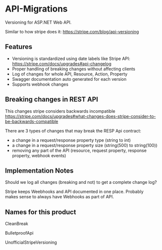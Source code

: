 # API-Migrations

Versioning for ASP.NET Web API.

Similar to how stripe does it:
https://stripe.com/blog/api-versioning



## Features

* Versioning is standardized using date labels like Stripe API: https://stripe.com/docs/upgrades#api-changelog
* Proper handling of breaking changes without affecting clients
* Log of changes for whole API, Resource, Action, Property
* Swagger documentation auto generated for each version
* Supports webhook changes



##  Breaking changes in REST API

This changes stripe considers backwards incompatible
https://stripe.com/docs/upgrades#what-changes-does-stripe-consider-to-be-backwards-compatible

There are 3 types of changes that may break the RESP Api contract:

* a change in a request/response property type (string to int)
* a change in a request/response property size (string(500) to string(100))
* removing any part of the API (resource, request property, response property, webhook events)


## Implementation Notes

Should we log all changes (breaking and not) to get a complete change log?

Stripe keeps Weebhooks and API documented in one place. Probably makes sense to always have Webhooks as part of API.


## Names for this product

CleanBreak

BulletproofApi

UnofficialStripeVersioning

